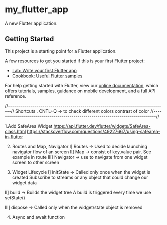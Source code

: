 # my_flutter_app

A new Flutter application.

## Getting Started

This project is a starting point for a Flutter application.

A few resources to get you started if this is your first Flutter project:

- [Lab: Write your first Flutter app](https://flutter.dev/docs/get-started/codelab)
- [Cookbook: Useful Flutter samples](https://flutter.dev/docs/cookbook)

For help getting started with Flutter, view our
[online documentation](https://flutter.dev/docs), which offers tutorials,
samples, guidance on mobile development, and a full API reference.

//-------------------------------------------------------------------------------//
Shortcuts
. CNTL+Q -> to check different colors contrast of color
//-------------------------------------------------------------------------------//



1.Add SafeArea Widget
https://api.flutter.dev/flutter/widgets/SafeArea-class.html
https://stackoverflow.com/questions/49227667/using-safearea-in-flutter

2. Routes and Map, Navigator
  I] Routes -> Used to decide launching navigator flow of an screen
  II] Map -> consist of key,value pair. See example in route
  III] Navigator -> use to navigate from one widget screen to other screen

3.  Widget Lifecycle
  I] initState -> Called only once when the widget is created
                  Subscribe to streams or any object that could change our widget data

  II] build -> Builds the widget tree
               A build is triggered every time we use setState()

  III] dispose -> Called only when the widget/state object is removed

4. Async and await function